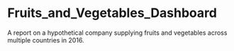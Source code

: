 # Fruits_and_Vegetables_Dashboard
A report on a hypothetical company supplying fruits and vegetables across multiple countries in 2016. 
